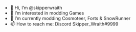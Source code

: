 - 👋 Hi, I’m @skipperwraith
- 👀 I’m interested in modding Games
- 🌱 I’m currently modding Cosmoteer, Forts & SnowRunner
- 📫 How to reach me: Discord Skipper_Wraith#9999

<!---
skipperwraith/skipperwraith is a ✨ special ✨ repository because its `README.md` (this file) appears on your GitHub profile.
You can click the Preview link to take a look at your changes.
--->
